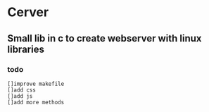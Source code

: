 # Cerver
## Small lib in c to create webserver with linux libraries
### todo
    []improve makefile
    []add css
    []add js
    []add more methods
